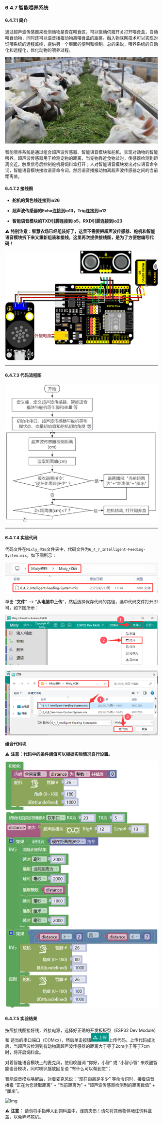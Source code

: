 ### 6.4.7 智能喂养系统

#### 6.4.7.1 简介

通过超声波传感器来检测动物是否在喂食区，可以驱动伺服开关打开喂食盒，自动喂食动物，同时还可以语音播报动物离喂食盒的距离。融入物联网技术可以实现对饲喂系统的远程监控，提供另一个层面的便利和控制。总的来说，喂养系统的自动化和远程化，优化动物的喂养过程。

![Img](../media/cout6.png)

智能喂养系统是通过组合超声波传感器、智能语音模块和舵机，实现对动物的智能喂养。超声波传感器用于检测宠物的距离，当宠物靠近食物盆时，传感器检测到距离变近，触发信号后控制舵机将饲料盒打开；人对智能语音模块发出对应语音命令词，智能语音模块接收语音命令词，然后语音播报动物离超声波传感器之间的当前距离值。

#### 6.4.7.2 接线图

- **舵机的黄色线连接到io26**

- **超声波传感器的Echo连接到io13，Trig连接到io12**

- **智能语音模块的TXD引脚连接到io5，RXD引脚连接到io23**

⚠️ **特别注意：智慧农场已经组装好了，这里不需要把超声波传感器、舵机和智能语音模块拆下来又重新组装和接线，这里再次提供接线图，是为了方便您编写代码！**

![Img](../media/couj63.png)

------

#### 6.4.7.3 代码流程图

![Img](../media/flo6.png)

------

#### 6.4.7.4 实验代码

代码文件在`Mixly_代码`文件夹中，代码文件为`6_4_7_Intelligent-Feeding-System.mix`，如下图所示：

![Img](../media/acouj-028.png)

单击 “**文件**” --> “**从电脑中上传**”，然后选择保存代码的路径，选中代码文件打开即可，如下图所示：

![Img](../media/acouj-00.png)

![Img](../media/acouj-028-1.png)

**组合代码块**

⚠️ **注意：代码中的条件阈值可以根据实际情况自行设置。**

![Img](../media/Mixly-code28.png)

#### 6.4.7.5 实验结果

按照接线图接好线，外接电源，选择好正确的开发板板型（ESP32 Dev Module）和 适当的串口端口（COMxx），然后单击按钮![Img](../media/upload2.png)上传代码。上传代码成功后，当超声波检测到有动物离超声波传感器的距离大于等于2cm小于等于7cm时，将开启饲料盒。

对着智能语音模块上的麦克风，使用唤醒词 “你好，小智” 或 “小智小智” 来唤醒智能语音模块，同时喇叭播放回复语 “有什么可以帮到您”；

智能语音模块唤醒后，对着麦克风说：“现在距离是多少” 等命令词时，接着语音播报 “正在为您读取距离” + “当前距离为” + “超声波传感器检测到的距离数值”  + “厘米”。

![Img](../media/Intelligent-Feeding-System.gif)

⚠️ **注意：** 请勿将手指伸入到饲料盒中，谨防夹伤！请勿将其他物体堵住饲料盒盖，以免弄坏舵机。